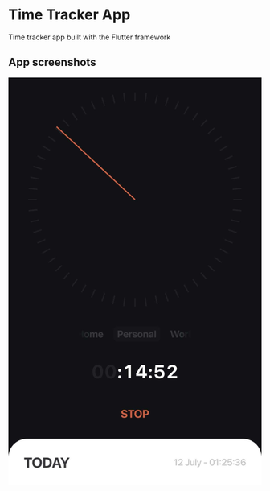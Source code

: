 # Time Tracker App

Time tracker app built with the Flutter framework

## App screenshots

![imageone](./images/image1.jpg)
